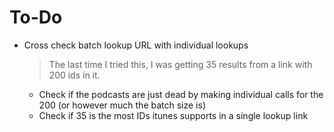 # To-Do

- Cross check batch lookup URL with individual lookups
  > The last time I tried this, I was getting 35 results from a link with 200 ids in it.
  - Check if the podcasts are just dead by making individual calls for the 200 (or however much the batch size is)
  - Check if 35 is the most IDs itunes supports in a single lookup link
